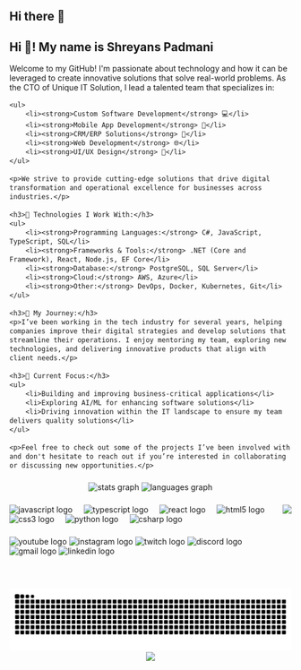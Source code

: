 ## Hi there 👋
<h2 align="left">Hi 👋! My name is Shreyans Padmani </h2>
<!--     I'm the Chief Technology Officer (CTO) at Unique IT Solution -->
    <p>Welcome to my GitHub! I'm passionate about technology and how it can be leveraged to create innovative solutions that solve real-world problems. As the CTO of Unique IT Solution, I lead a talented team that specializes in:</p>
    
    <ul>
        <li><strong>Custom Software Development</strong> 💻</li>
        <li><strong>Mobile App Development</strong> 📱</li>
        <li><strong>CRM/ERP Solutions</strong> 🔧</li>
        <li><strong>Web Development</strong> 🌐</li>
        <li><strong>UI/UX Design</strong> 🎨</li>
    </ul>

    <p>We strive to provide cutting-edge solutions that drive digital transformation and operational excellence for businesses across industries.</p>

    <h3>🚀 Technologies I Work With:</h3>
    <ul>
        <li><strong>Programming Languages:</strong> C#, JavaScript, TypeScript, SQL</li>
        <li><strong>Frameworks & Tools:</strong> .NET (Core and Framework), React, Node.js, EF Core</li>
        <li><strong>Database:</strong> PostgreSQL, SQL Server</li>
        <li><strong>Cloud:</strong> AWS, Azure</li>
        <li><strong>Other:</strong> DevOps, Docker, Kubernetes, Git</li>
    </ul>

    <h3>💼 My Journey:</h3>
    <p>I’ve been working in the tech industry for several years, helping companies improve their digital strategies and develop solutions that streamline their operations. I enjoy mentoring my team, exploring new technologies, and delivering innovative products that align with client needs.</p>

    <h3>🌱 Current Focus:</h3>
    <ul>
        <li>Building and improving business-critical applications</li>
        <li>Exploring AI/ML for enhancing software solutions</li>
        <li>Driving innovation within the IT landscape to ensure my team delivers quality solutions</li>
    </ul>

    <p>Feel free to check out some of the projects I’ve been involved with and don't hesitate to reach out if you’re interested in collaborating or discussing new opportunities.</p>


###

<div align="center">
  <img src="https://github-readme-stats.vercel.app/api?username=shreyansuni&hide_title=false&hide_rank=false&show_icons=true&include_all_commits=true&count_private=true&disable_animations=false&theme=dracula&locale=en&hide_border=false" height="150" alt="stats graph"  />
  <img src="https://github-readme-stats.vercel.app/api/top-langs?username=shreyansuni&locale=en&hide_title=false&layout=compact&card_width=320&langs_count=5&theme=dracula&hide_border=false" height="150" alt="languages graph"  />
</div>

###

<img align="right" height="150" src="https://i.imgflip.com/65efzo.gif"  />

###

<div align="left">
  <img src="https://cdn.jsdelivr.net/gh/devicons/devicon/icons/javascript/javascript-original.svg" height="30" alt="javascript logo"  />
  <img width="12" />
  <img src="https://cdn.jsdelivr.net/gh/devicons/devicon/icons/typescript/typescript-original.svg" height="30" alt="typescript logo"  />
  <img width="12" />
  <img src="https://cdn.jsdelivr.net/gh/devicons/devicon/icons/react/react-original.svg" height="30" alt="react logo"  />
  <img width="12" />
  <img src="https://cdn.jsdelivr.net/gh/devicons/devicon/icons/html5/html5-original.svg" height="30" alt="html5 logo"  />
  <img width="12" />
  <img src="https://cdn.jsdelivr.net/gh/devicons/devicon/icons/css3/css3-original.svg" height="30" alt="css3 logo"  />
  <img width="12" />
  <img src="https://cdn.jsdelivr.net/gh/devicons/devicon/icons/python/python-original.svg" height="30" alt="python logo"  />
  <img width="12" />
  <img src="https://cdn.jsdelivr.net/gh/devicons/devicon/icons/csharp/csharp-original.svg" height="30" alt="csharp logo"  />
</div>

###

<div align="left">
  <img src="https://img.shields.io/static/v1?message=Youtube&logo=youtube&label=&color=FF0000&logoColor=white&labelColor=&style=for-the-badge" height="35" alt="youtube logo"  />
  <img src="https://img.shields.io/static/v1?message=Instagram&logo=instagram&label=&color=E4405F&logoColor=white&labelColor=&style=for-the-badge" height="35" alt="instagram logo"  />
  <img src="https://img.shields.io/static/v1?message=Twitch&logo=twitch&label=&color=9146FF&logoColor=white&labelColor=&style=for-the-badge" height="35" alt="twitch logo"  />
  <img src="https://img.shields.io/static/v1?message=Discord&logo=discord&label=&color=7289DA&logoColor=white&labelColor=&style=for-the-badge" height="35" alt="discord logo"  />
  <img src="https://img.shields.io/static/v1?message=Gmail&logo=gmail&label=&color=D14836&logoColor=white&labelColor=&style=for-the-badge" height="35" alt="gmail logo"  />
  <img src="https://img.shields.io/static/v1?message=LinkedIn&logo=linkedin&label=&color=0077B5&logoColor=white&labelColor=&style=for-the-badge" height="35" alt="linkedin logo"  />
</div>

###

<br clear="both">

<img src="https://raw.githubusercontent.com/shreyansuni/shreyansuni/output/snake.svg" alt="Snake animation" />

<div align="center">
  <img src="https://profile-counter.glitch.me/shreyansuni/count.svg?"  />
</div>

###
###
<!--
**ShreyansUni/ShreyansUni** is a ✨ _special_ ✨ repository because its `README.md` (this file) appears on your GitHub profile.

Here are some ideas to get you started:

- 🔭 I’m currently working on ...
- 🌱 I’m currently learning ...
- 👯 I’m looking to collaborate on ...
- 🤔 I’m looking for help with ...
- 💬 Ask me about ...
- 📫 How to reach me: ...
- 😄 Pronouns: ...
- ⚡ Fun fact: ...
-->
